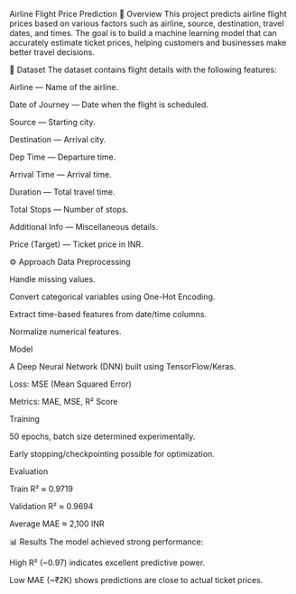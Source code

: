 Airline Flight Price Prediction
📌 Overview
This project predicts airline flight prices based on various factors such as airline, source, destination, travel dates, and times. The goal is to build a machine learning model that can accurately estimate ticket prices, helping customers and businesses make better travel decisions.

📂 Dataset
The dataset contains flight details with the following features:

Airline — Name of the airline.

Date of Journey — Date when the flight is scheduled.

Source — Starting city.

Destination — Arrival city.

Dep Time — Departure time.

Arrival Time — Arrival time.

Duration — Total travel time.

Total Stops — Number of stops.

Additional Info — Miscellaneous details.

Price (Target) — Ticket price in INR.

⚙️ Approach
Data Preprocessing

Handle missing values.

Convert categorical variables using One-Hot Encoding.

Extract time-based features from date/time columns.

Normalize numerical features.

Model

A Deep Neural Network (DNN) built using TensorFlow/Keras.

Loss: MSE (Mean Squared Error)

Metrics: MAE, MSE, R² Score

Training

50 epochs, batch size determined experimentally.

Early stopping/checkpointing possible for optimization.

Evaluation

Train R² ≈ 0.9719

Validation R² ≈ 0.9694

Average MAE ≈ 2,100 INR

📊 Results
The model achieved strong performance:

High R² (~0.97) indicates excellent predictive power.

Low MAE (~₹2K) shows predictions are close to actual ticket prices.
